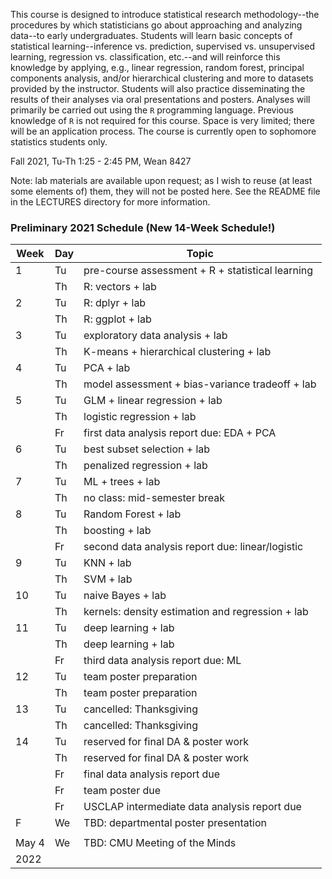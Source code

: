 
This course is designed to introduce statistical research methodology--the procedures by which statisticians go about approaching and analyzing data--to early undergraduates. Students will learn basic concepts of statistical learning--inference vs. prediction, supervised vs. unsupervised learning, regression vs. classification, etc.--and will reinforce this knowledge by applying, e.g., linear regression, random forest, principal components analysis, and/or hierarchical clustering and more to datasets provided by the instructor. Students will also practice disseminating the results of their analyses via oral presentations and posters. Analyses will primarily be carried out using the `R` programming language. Previous knowledge of `R` is not required for this course. Space is very limited; there will be an application process. The course is currently open to sophomore statistics students only.

Fall 2021, Tu-Th 1:25 - 2:45 PM, Wean 8427

Note: lab materials are available upon request; as I wish to reuse (at least
some elements of) them, they will not be posted here. See the README file
in the LECTURES directory for more information.

### Preliminary 2021 Schedule (New 14-Week Schedule!)

| Week | Day | Topic |
| ---- | --- | ----- |
| 1    | Tu  | pre-course assessment + R + statistical learning |
|      | Th  | R: vectors + lab |
| 2    | Tu  | R: dplyr + lab |
|      | Th  | R: ggplot + lab
| 3    | Tu  | exploratory data analysis + lab |
|      | Th  | K-means + hierarchical clustering + lab |
| 4    | Tu  | PCA + lab |
|      | Th  | model assessment + bias-variance tradeoff + lab |
| 5    | Tu  | GLM + linear regression + lab |
|      | Th  | logistic regression + lab |
|      | Fr  | first data analysis report due: EDA + PCA |
| 6    | Tu  | best subset selection + lab |
|      | Th  | penalized regression + lab |
| 7    | Tu  | ML + trees + lab |
|      | Th  | no class: mid-semester break |
| 8    | Tu  | Random Forest + lab |
|      | Th  | boosting + lab |
|      | Fr  | second data analysis report due: linear/logistic |
| 9    | Tu  | KNN + lab |
|      | Th  | SVM + lab |
| 10   | Tu  | naive Bayes + lab |
|      | Th  | kernels: density estimation and regression + lab |
| 11   | Tu  | deep learning + lab |
|      | Th  | deep learning + lab |
|      | Fr  | third data analysis report due: ML |
| 12   | Tu  | team poster preparation |
|      | Th  | team poster preparation |
| 13   | Tu  | cancelled: Thanksgiving |
|      | Th  | cancelled: Thanksgiving |
| 14   | Tu  | reserved for final DA & poster work |
|      | Th  | reserved for final DA & poster work |
|      | Fr  | final data analysis report due |
|      | Fr  | team poster due |
|      | Fr  | USCLAP intermediate data analysis report due |
| F    | We  | TBD: departmental poster presentation |
|      |     |   |
| May 4| We  | TBD: CMU Meeting of the Minds |
| 2022 |     |   |
